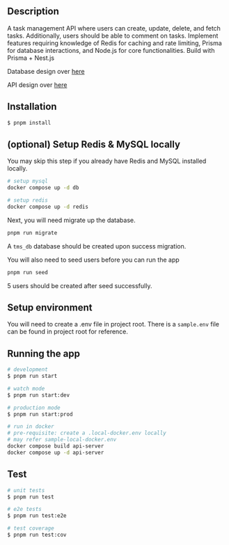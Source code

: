 ## Description

A task management API where users can create, update, delete, and fetch tasks.
Additionally, users should be able to comment on tasks. Implement features requiring
knowledge of Redis for caching and rate limiting, Prisma for database interactions, and
Node.js for core functionalities. Build with Prisma + Nest.js

Database design over [here](./docs/database.md)

API design over [here](./docs/api-design.md)

## Installation

```bash
$ pnpm install
```

## (optional) Setup Redis & MySQL locally

You may skip this step if you already have Redis and MySQL installed locally.

```bash
# setup mysql
docker compose up -d db

# setup redis
docker compose up -d redis
```

Next, you will need migrate up the database.

```bash
pnpm run migrate
```

A `tms_db` database should be created upon success migration.

You will also need to seed users before you can run the app

```bash
pnpm run seed
```

5 users should be created after seed successfully.

## Setup environment

You will need to create a .env file in project root. There is a `sample.env` file can be found in project root for reference.

## Running the app

```bash
# development
$ pnpm run start

# watch mode
$ pnpm run start:dev

# production mode
$ pnpm run start:prod

# run in docker
# pre-requisite: create a .local-docker.env locally
# may refer sample-local-docker.env
docker compose build api-server
docker compose up -d api-server
```

## Test

```bash
# unit tests
$ pnpm run test

# e2e tests
$ pnpm run test:e2e

# test coverage
$ pnpm run test:cov
```
